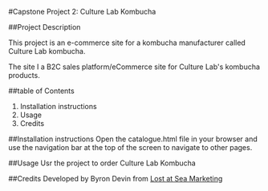 #Capstone Project 2: Culture Lab Kombucha

##Project Description

This project is an e-commerce site for a kombucha manufacturer called Culture Lab kombucha. 

The site I a B2C sales platform/eCommerce site for Culture Lab's kombucha products.

##table of Contents
1. Installation instructions
1. Usage
1. Credits

##Installation instructions
Open the catalogue.html file in your browser and use the navigation bar at the top of the screen to navigate to other pages.

##Usage
Usr the project to order Culture Lab Kombucha

##Credits
Developed by Byron Devin from [Lost at Sea Marketing](http://lostatseamarketing.com)
